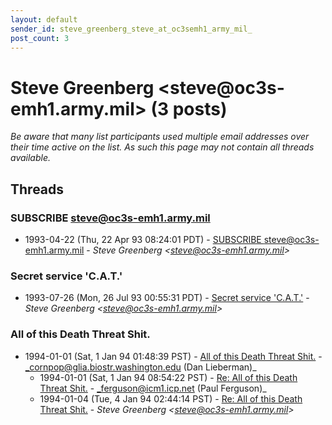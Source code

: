 ```yaml
---
layout: default
sender_id: steve_greenberg_steve_at_oc3semh1_army_mil_
post_count: 3
---
```


# Steve Greenberg <steve<span>@</span>oc3s-emh1.army.mil> (3 posts)

_Be aware that many list participants used multiple email addresses over their time active on the list. As such this page may not contain all threads available._

## Threads

### SUBSCRIBE steve@oc3s-emh1.army.mil
+ 1993-04-22 (Thu, 22 Apr 93 08:24:01 PDT) - [SUBSCRIBE steve@oc3s-emh1.army.mil](/archive/1993/04/852268b5097cec449647bf39b0432024973559e173436153fa979fce42668b70) - _Steve Greenberg \<steve@oc3s-emh1.army.mil\>_

### Secret service 'C.A.T.'
+ 1993-07-26 (Mon, 26 Jul 93 00:55:31 PDT) - [Secret service 'C.A.T.'](/archive/1993/07/779b90b1d572a5f6d76627ca52566f6a454c1c2723298100e7a6c5a2c820f5d0) - _Steve Greenberg \<steve@oc3s-emh1.army.mil\>_

### All of this Death Threat Shit.
+ 1994-01-01 (Sat, 1 Jan 94 01:48:39 PST) - [All of this Death Threat Shit.](/archive/1994/01/3b9206233a353ded8c7eff4434613a0d94e416bfeb66c29e0b98a6f324a6c9b7) - _cornpop@glia.biostr.washington.edu (Dan Lieberman)_
  + 1994-01-01 (Sat, 1 Jan 94 08:54:22 PST) - [Re: All of this Death Threat Shit.](/archive/1994/01/7501aa07e853322f3e65ce44c47e82b25306800e7db1a0b9957433ba9e964646) - _ferguson@icm1.icp.net (Paul Ferguson)_
  + 1994-01-04 (Tue, 4 Jan 94 02:44:14 PST) - [Re: All of this Death Threat Shit.](/archive/1994/01/77f3456791bd085c487c0911056e0ea883f28beaacf181f924954c838b378cb3) - _Steve Greenberg \<steve@oc3s-emh1.army.mil\>_


